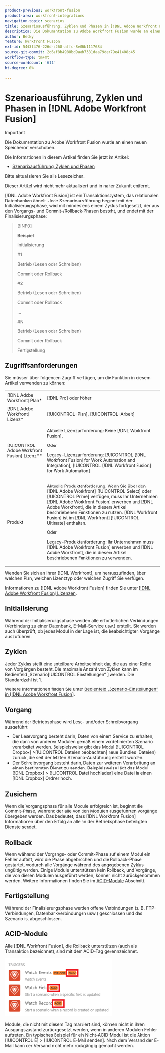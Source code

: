 ```yaml
---
product-previous: workfront-fusion
product-area: workfront-integrations
navigation-topic: scenarios
title: Szenarioausführung, Zyklen und Phasen in [!DNL Adobe Workfront Fusion]
description: Die Dokumentation zu Adobe Workfront Fusion wurde an einen neuen Speicherort verschoben. Dieser Artikel ist veraltet, enthält jedoch einen Link zum neuen Artikel, der diese Funktion behandelt.
author: Becky
feature: Workfront Fusion
exl-id: 5403f476-226d-4268-affc-8e06b1117684
source-git-commit: 2d6af8b4988bd9aab7381daa79dec79e41408c45
workflow-type: tm+mt
source-wordcount: '611'
ht-degree: 0%

---
```


# Szenarioausführung, Zyklen und Phasen in [!DNL Adobe Workfront Fusion]

>[!IMPORTANT]
>
>Die Dokumentation zu Adobe Workfront Fusion wurde an einen neuen Speicherort verschoben.
>
>Die Informationen in diesem Artikel finden Sie jetzt im Artikel:
>
>* [Szenarioausführung, Zyklen und Phasen](https://experienceleague.adobe.com/docs/workfront-fusion/using/references/scenarios/scenario-execution-cycles-phases.html)
>
>Bitte aktualisieren Sie alle Lesezeichen.
>
>Dieser Artikel wird nicht mehr aktualisiert und in naher Zukunft entfernt.

[!DNL Adobe Workfront Fusion] ist ein Transaktionssystem, das relationalen Datenbanken ähnelt. Jede Szenarioausführung beginnt mit der Initialisierungsphase, wird mit mindestens einem Zyklus fortgesetzt, der aus den Vorgangs- und Commit-/Rollback-Phasen besteht, und endet mit der Finalisierungsphase:

>[!INFO]
>
>**Beispiel**
>
>Initialisierung
>
>#1
>
>Betrieb (Lesen oder Schreiben)
>
>Commit oder Rollback
>
>#2
>
>Betrieb (Lesen oder Schreiben)
>
>Commit oder Rollback
>
>…
>
>#N
>
>Betrieb (Lesen oder Schreiben)
>
>Commit oder Rollback
>
>Fertigstellung

## Zugriffsanforderungen

Sie müssen über folgenden Zugriff verfügen, um die Funktion in diesem Artikel verwenden zu können:

<table style="table-layout:auto"> 
 <col> 
 <col> 
 <tbody> 
  <tr> 
    <td role="rowheader">[!DNL Adobe Workfront] Plan*</td> 
   <td> <p>[!DNL Pro] oder höher</p> </td> 
  </tr> 
  <tr data-mc-conditions=""> 
   <td role="rowheader">[!DNL Adobe Workfront] Lizenz*</td> 
   <td> <p>[!UICONTROL-Plan], [!UICONTROL-Arbeit]</p> </td> 
  </tr> 
  <tr> 
   <td role="rowheader">[!UICONTROL Adobe Workfront Fusion] Lizenz**</td> 
  <td>
   <p>Aktuelle Lizenzanforderung: Keine [!DNL Workfront Fusion].</p>
   <p>Oder</p>
   <p>Legacy-Lizenzanforderung: [!UICONTROL [!DNL Workfront Fusion] for Work Automation and Integration], [!UICONTROL [!DNL Workfront Fusion] for Work Automation]</p>
   </td>  
  </tr> 
  <tr> 
   <td role="rowheader">Produkt</td> 
   <td>
   <p>Aktuelle Produktanforderung: Wenn Sie über den [!DNL Adobe Workfront] [!UICONTROL Select] oder [!UICONTROL Prime] verfügen, muss Ihr Unternehmen [!DNL Adobe Workfront Fusion] erwerben und [!DNL Adobe Workfront], die in diesem Artikel beschriebenen Funktionen zu nutzen. [!DNL Workfront Fusion] ist im [!DNL Workfront] [!UICONTROL Ultimate] enthalten.</p>
   <p>Oder</p>
   <p>Legacy-Produktanforderung: Ihr Unternehmen muss [!DNL Adobe Workfront Fusion] erwerben und [!DNL Adobe Workfront], die in diesem Artikel beschriebenen Funktionen zu verwenden.</p>
   </td> 
  </tr> 
 </tbody> 
</table>

Wenden Sie sich an Ihren [!DNL Workfront], um herauszufinden, über welchen Plan, welchen Lizenztyp oder welchen Zugriff Sie verfügen.

Informationen zu [!DNL Adobe Workfront Fusion] finden Sie unter [[!DNL Adobe Workfront Fusion] Lizenzen](../../workfront-fusion/get-started/license-automation-vs-integration.md).

## Initialisierung

Während der Initialisierungsphase werden alle erforderlichen Verbindungen (Verbindung zu einer Datenbank, E-Mail-Service usw.) erstellt. Sie werden auch überprüft, ob jedes Modul in der Lage ist, die beabsichtigten Vorgänge auszuführen.

## Zyklen

Jeder Zyklus stellt eine unteilbare Arbeitseinheit dar, die aus einer Reihe von Vorgängen besteht. Die maximale Anzahl von Zyklen kann im Bedienfeld „Szenario[!UICONTROL Einstellungen“ ] werden. Die Standardzahl ist 1.

Weitere Informationen finden Sie unter [Bedienfeld „Szenario-Einstellungen“ in [!DNL Adobe Workfront Fusion]](../../workfront-fusion/scenarios/scenario-settings-panel.md).

## Vorgang

Während der Betriebsphase wird Lese- und/oder Schreibvorgang ausgeführt:

* Der Lesevorgang besteht darin, Daten von einem Service zu erhalten, die dann von anderen Modulen gemäß einem vordefinierten Szenario verarbeitet werden. Beispielsweise gibt das Modul [!UICONTROL Dropbox] >[!UICONTROL Dateien beobachten] neue Bundles (Dateien) zurück, die seit der letzten Szenario-Ausführung erstellt wurden.
* Der Schreibvorgang besteht darin, Daten zur weiteren Verarbeitung an einen bestimmten Dienst zu senden. Beispielsweise lädt das Modul [!DNL Dropbox] > [!UICONTROL Datei hochladen] eine Datei in einen [!DNL Dropbox] Ordner hoch.

## Zusichern

Wenn die Vorgangsphase für alle Module erfolgreich ist, beginnt die Commit-Phase, während der alle von den Modulen ausgeführten Vorgänge übergeben werden. Das bedeutet, dass [!DNL Workfront Fusion] Informationen über den Erfolg an alle an der Betriebsphase beteiligten Dienste sendet.

## Rollback

Wenn während der Vorgangs- oder Commit-Phase auf einem Modul ein Fehler auftritt, wird die Phase abgebrochen und die Rollback-Phase gestartet, wodurch alle Vorgänge während des angegebenen Zyklus ungültig werden. Einige Module unterstützen kein Rollback, und Vorgänge, die von diesen Modulen ausgeführt werden, können nicht zurückgenommen werden. Weitere Informationen finden Sie im [ACID-Module](#acid-modules) Abschnitt.

## Fertigstellung

Während der Finalisierungsphase werden offene Verbindungen (z. B. FTP-Verbindungen, Datenbankverbindungen usw.) geschlossen und das Szenario ist abgeschlossen.

## ACID-Module

Alle [!DNL Workfront Fusion], die Rollback unterstützen (auch als Transaktion bezeichnet), sind mit dem ACID-Tag gekennzeichnet.

![](assets/acid-modules-350x189.png)

Module, die nicht mit diesem Tag markiert sind, können nicht in ihren Ausgangszustand zurückgesetzt werden, wenn in anderen Modulen Fehler auftreten. Ein typisches Beispiel für ein Nicht-ACID-Modul ist die Aktion [!UICONTROL E] > [!UICONTROL E-Mail senden]. Nach dem Versand der E-Mail kann der Versand nicht mehr rückgängig gemacht werden.
